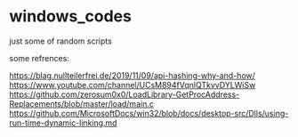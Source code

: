 # windows_codes
just some of random scripts


some refrences:

https://blag.nullteilerfrei.de/2019/11/09/api-hashing-why-and-how/<br>
https://www.youtube.com/channel/UCsM894fVqnlQTkvvDYLWiSw<br>
https://github.com/zerosum0x0/LoadLibrary-GetProcAddress-Replacements/blob/master/load/main.c<br>
https://github.com/MicrosoftDocs/win32/blob/docs/desktop-src/Dlls/using-run-time-dynamic-linking.md

